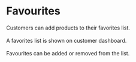 # Favourites<br />
Customers can add products to their favorites list.
<br /><br />
A favorites list is shown on customer dashboard.
<br /><br />
Favourites can be added or removed from the list.
<br /><br />
